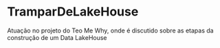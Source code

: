 # TramparDeLakeHouse
Atuação no projeto do Teo Me Why, onde é discutido sobre as etapas da construção de um Data LakeHouse 
